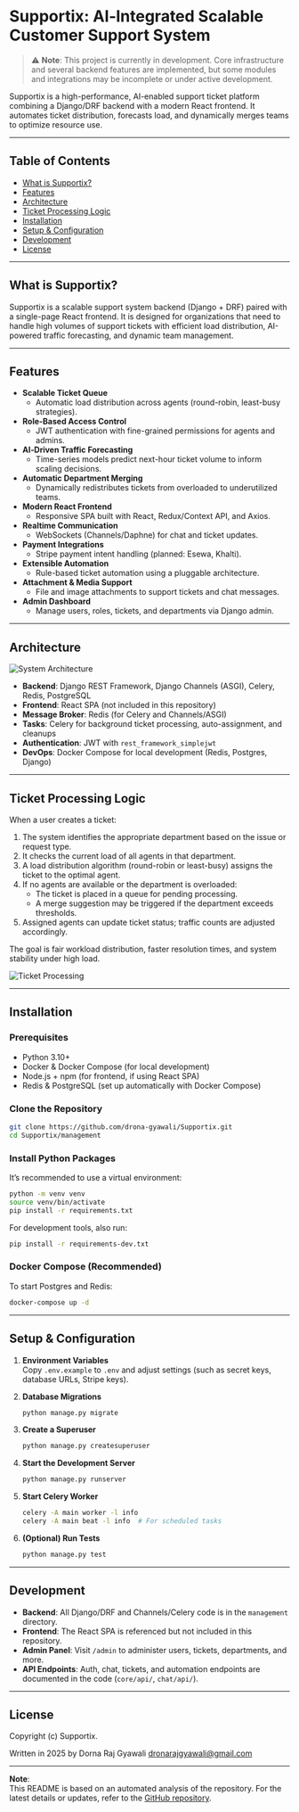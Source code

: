 # Supportix: AI‑Integrated Scalable Customer Support System
>⚠
> **Note**: This project is currently in development. Core infrastructure and several backend features are implemented, but some modules and integrations may be incomplete or under active development.

Supportix is a high-performance, AI-enabled support ticket platform combining a Django/DRF backend with a modern React frontend. It automates ticket distribution, forecasts load, and dynamically merges teams to optimize resource use.

---

## Table of Contents

- [What is Supportix?](#what-is-supportix)
- [Features](#features)
- [Architecture](#architecture)
- [Ticket Processing Logic](#ticket-processing-logic)
- [Installation](#installation)
- [Setup & Configuration](#setup--configuration)
- [Development](#development)
- [License](#license)


---

## What is Supportix?

Supportix is a scalable support system backend (Django + DRF) paired with a single-page React frontend. It is designed for organizations that need to handle high volumes of support tickets with efficient load distribution, AI-powered traffic forecasting, and dynamic team management.

---

## Features

- **Scalable Ticket Queue**
  - Automatic load distribution across agents (round-robin, least-busy strategies).
- **Role-Based Access Control**
  - JWT authentication with fine-grained permissions for agents and admins.
- **AI‑Driven Traffic Forecasting**
  - Time-series models predict next-hour ticket volume to inform scaling decisions.
- **Automatic Department Merging**
  - Dynamically redistributes tickets from overloaded to underutilized teams.
- **Modern React Frontend**
  - Responsive SPA built with React, Redux/Context API, and Axios.
- **Realtime Communication**
  - WebSockets (Channels/Daphne) for chat and ticket updates.
- **Payment Integrations**
  - Stripe payment intent handling (planned: Esewa, Khalti).
- **Extensible Automation**
  - Rule-based ticket automation using a pluggable architecture.
- **Attachment & Media Support**
  - File and image attachments to support tickets and chat messages.
- **Admin Dashboard**
  - Manage users, roles, tickets, and departments via Django admin.

---

## Architecture

![System Architecture](https://github.com/user-attachments/assets/cd2c9b9e-dc6d-4de0-b18e-dce988370619)

- **Backend**: Django REST Framework, Django Channels (ASGI), Celery, Redis, PostgreSQL
- **Frontend**: React SPA (not included in this repository)
- **Message Broker**: Redis (for Celery and Channels/ASGI)
- **Tasks**: Celery for background ticket processing, auto-assignment, and cleanups
- **Authentication**: JWT with `rest_framework_simplejwt`
- **DevOps**: Docker Compose for local development (Redis, Postgres, Django)

---

## Ticket Processing Logic

When a user creates a ticket:

1. The system identifies the appropriate department based on the issue or request type.
2. It checks the current load of all agents in that department.
3. A load distribution algorithm (round-robin or least-busy) assigns the ticket to the optimal agent.
4. If no agents are available or the department is overloaded:
   - The ticket is placed in a queue for pending processing.
   - A merge suggestion may be triggered if the department exceeds thresholds.
5. Assigned agents can update ticket status; traffic counts are adjusted accordingly.

The goal is fair workload distribution, faster resolution times, and system stability under high load.

![Ticket Processing](https://github.com/user-attachments/assets/c414c5d7-495b-45da-8613-1f9426c6d385)

---

## Installation

### Prerequisites

- Python 3.10+
- Docker & Docker Compose (for local development)
- Node.js + npm (for frontend, if using React SPA)
- Redis & PostgreSQL (set up automatically with Docker Compose)

### Clone the Repository

```bash
git clone https://github.com/drona-gyawali/Supportix.git
cd Supportix/management
```

### Install Python Packages

It’s recommended to use a virtual environment:

```bash
python -m venv venv
source venv/bin/activate
pip install -r requirements.txt
```

For development tools, also run:

```bash
pip install -r requirements-dev.txt
```

### Docker Compose (Recommended)

To start Postgres and Redis:

```bash
docker-compose up -d
```

---

## Setup & Configuration

1. **Environment Variables**  
   Copy `.env.example` to `.env` and adjust settings (such as secret keys, database URLs, Stripe keys).

2. **Database Migrations**  
   ```bash
   python manage.py migrate
   ```

3. **Create a Superuser**  
   ```bash
   python manage.py createsuperuser
   ```

4. **Start the Development Server**  
   ```bash
   python manage.py runserver
   ```

5. **Start Celery Worker**  
   ```bash
   celery -A main worker -l info
   celery -A main beat -l info  # For scheduled tasks
   ```

6. **(Optional) Run Tests**  
   ```bash
   python manage.py test
   ```

---

## Development

- **Backend**: All Django/DRF and Channels/Celery code is in the `management` directory.
- **Frontend**: The React SPA is referenced but not included in this repository.
- **Admin Panel**: Visit `/admin` to administer users, tickets, departments, and more.
- **API Endpoints**: Auth, chat, tickets, and automation endpoints are documented in the code (`core/api/`, `chat/api/`).

---

## License

Copyright (c) Supportix.

Written in 2025 by Dorna Raj Gyawali <dronarajgyawali@gmail.com>

---

**Note**:  
This README is based on an automated analysis of the repository. For the latest details or updates, refer to the [GitHub repository](https://github.com/drona-gyawali/Supportix).

